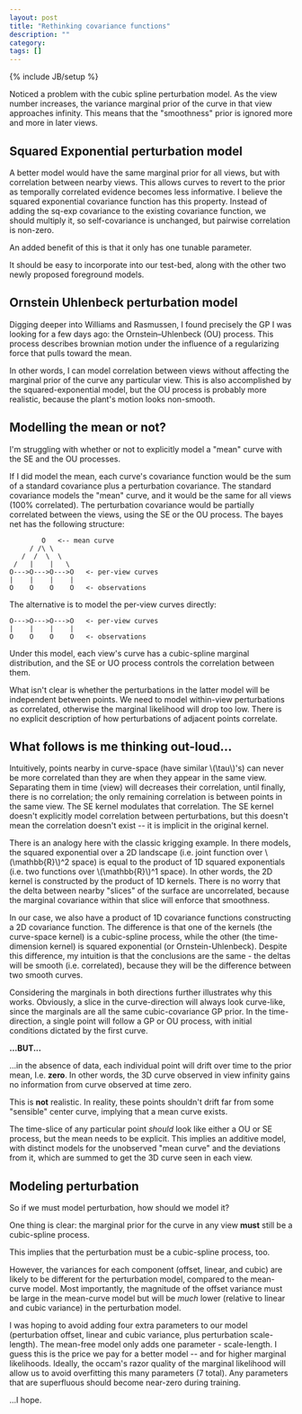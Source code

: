 ```yaml
---
layout: post
title: "Rethinking covariance functions"
description: ""
category: 
tags: []
---
```

{% include JB/setup %}


Noticed a problem with the cubic spline perturbation model.  As the view number increases, the variance marginal prior of the curve in that view approaches infinity.  This means that the "smoothness" prior is ignored more and more in later views.

Squared Exponential perturbation model
----------------------------

A better model would have the same marginal prior for all views, but with correlation between nearby views.  This allows curves to revert to the prior as temporally correlated evidence becomes less informative.  I believe the squared exponential covariance function has this property.  Instead of adding the sq-exp covariance to the existing covariance function, we should multiply it, so self-covariance is unchanged, but pairwise correlation is non-zero.   

An added benefit of this is that it only has one tunable parameter.

It should be easy to incorporate into our test-bed, along with the other two newly proposed foreground models.

Ornstein Uhlenbeck perturbation model
-----------------------------------
Digging deeper into Williams and Rasmussen, I found precisely the GP I was looking for a few days ago:  the Ornstein–Uhlenbeck (OU) process.  This   process describes brownian motion under the influence of a regularizing force that pulls toward the mean.

In other words, I can model correlation between views without affecting the marginal prior of the curve any particular view.  This is also accomplished by the squared-exponential model, but the OU process is probably more realistic, because the plant's motion looks non-smooth.


Modelling the mean or not?
----------------------------
I'm struggling with whether or not to explicitly model a "mean" curve with the SE and the OU processes.  

If I did model the mean, each curve's covariance function would be the sum of a standard covariance plus a perturbation covariance.  The standard covariance models the "mean" curve, and it would be the same for all views (100% correlated).  The perturbation covariance would be partially correlated between the views, using the SE or the OU process.  The bayes net has the following structure:

            O   <-- mean curve
         / /\ \
       /  /  \  \
     /   |    |   \
    O--->O--->O--->O   <- per-view curves
    |    |    |    |
    O    O    O    O   <- observations

The alternative is to model the per-view curves directly:

    O--->O--->O--->O   <- per-view curves
    |    |    |    |
    O    O    O    O   <- observations

Under this model, each view's curve has a cubic-spline marginal distribution, and the SE or UO process controls the correlation between them.

What isn't clear is whether the perturbations in the latter model will be independent between points.  We need to model within-view perturbations as correlated, otherwise the marginal likelihood will drop too low.  There is no explicit description of how perturbations of adjacent points correlate.  

What follows is me thinking out-loud...
---------------------------------------

Intuitively, points nearby in curve-space (have similar \\(\tau\\)'s) can never be more correlated than they are when they appear in the same view.  Separating them in time (view) will decreases their correlation, until finally, there is no correlation; the only remaining correlation is between points in the same view.  The SE kernel modulates that correlation.  The SE kernel doesn't explicitly model correlation between perturbations, but this doesn't mean the correlation doesn't exist -- it is implicit in the original kernel.

There is an analogy here with the classic krigging example.  In there models, the squared exponential over a 2D landscape (i.e. joint function over \\(\mathbb{R}\\)^2 space) is equal to the product of 1D squared exponentials (i.e. two functions over \\(\mathbb{R}\\)^1 space).  In other words, the 2D kernel is constructed by the product of 1D kernels.  There is no worry that the delta between nearby "slices" of the surface are uncorrelated, because the marginal covariance within that slice will enforce that smoothness.  

In our case, we also have a product of 1D covariance functions constructing a 2D covariance function.  The difference is that one of the kernels (the curve-space kernel) is a cubic-spline process, while the other (the time-dimension kernel) is squared exponential (or Ornstein-Uhlenbeck).  Despite this difference, my intuition is that the conclusions are the same - the deltas will be smooth (i.e. correlated), because they will be the difference between two smooth curves.  

Considering the marginals in both directions further illustrates why this works.  Obviously, a slice in the curve-direction will always look curve-like, since the marginals are all the same cubic-covariance GP prior.  In the time-direction, a single point will follow a GP or OU process, with initial conditions dictated by the first curve.  

**...BUT...**

...in the absence of data, each individual point will drift over time to the prior mean, I.e. **zero**.  In other words, the 3D curve observed in view infinity gains no information from curve observed at time zero.

This is **not** realistic.  In reality, these points shouldn't drift far from some "sensible" center curve, implying that a mean curve exists.  

The time-slice of any particular point *should* look like either a OU or SE process, but the mean needs to be explicit.  This implies an additive model, with distinct models for the unobserved "mean curve" and the deviations from it, which are summed to get the 3D curve seen in each view.

Modeling perturbation
-------------------------
So if we must model perturbation, how should we model it?

One thing is clear: the marginal prior for the curve in any view **must** still be a cubic-spline process.

This implies that the perturbation must be a cubic-spline process, too.

However, the variances for each component (offset, linear, and cubic) are likely to be different for the perturbation model, compared to the mean-curve model.  Most importantly, the magnitude of the offset variance must be large in the mean-curve model but will be _much_ lower (relative to linear and cubic variance) in the perturbation model.  

I was hoping to avoid adding four extra parameters to our model (perturbation offset, linear and cubic variance, plus perturbation scale-length).  The mean-free model only adds one parameter - scale-length.  I guess this is the price we pay for a better model -- and for higher marginal likelihoods.  Ideally, the occam's razor quality of the marginal likelihood will allow us to avoid overfitting this many parameters (7 total).  Any parameters that are superfluous should become near-zero during training.

...I hope.  


